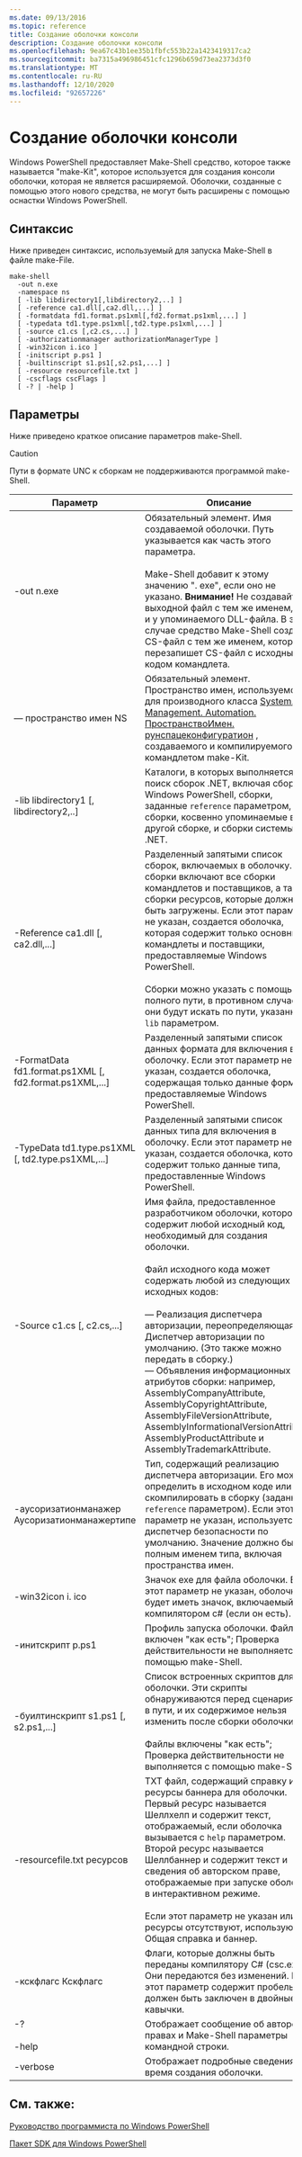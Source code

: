 ```yaml
---
ms.date: 09/13/2016
ms.topic: reference
title: Создание оболочки консоли
description: Создание оболочки консоли
ms.openlocfilehash: 9ea67c43b1ee35b1fbfc553b22a1423419317ca2
ms.sourcegitcommit: ba7315a496986451cfc1296b659d73ea2373d3f0
ms.translationtype: MT
ms.contentlocale: ru-RU
ms.lasthandoff: 12/10/2020
ms.locfileid: "92657226"
---
```

# <a name="how-to-create-a-console-shell"></a>Создание оболочки консоли

Windows PowerShell предоставляет Make-Shell средство, которое также называется "make-Kit", которое используется для создания консоли оболочки, которая не является расширяемой. Оболочки, созданные с помощью этого нового средства, не могут быть расширены с помощью оснастки Windows PowerShell.

## <a name="syntax"></a>Синтаксис

Ниже приведен синтаксис, используемый для запуска Make-Shell в файле make-File.

```
make-shell
  -out n.exe
  -namespace ns
  [ -lib libdirectory1[,libdirectory2,..] ]
  [ -reference ca1.dll[,ca2.dll,...] ]
  [ -formatdata fd1.format.ps1xml[,fd2.format.ps1xml,...] ]
  [ -typedata td1.type.ps1xml[,td2.type.ps1xml,...] ]
  [ -source c1.cs [,c2.cs,...] ]
  [ -authorizationmanager authorizationManagerType ]
  [ -win32icon i.ico ]
  [ -initscript p.ps1 ]
  [ -builtinscript s1.ps1[,s2.ps1,...] ]
  [ -resource resourcefile.txt ]
  [ -cscflags cscFlags ]
  [ -? | -help ]
```

## <a name="parameters"></a>Параметры

Ниже приведено краткое описание параметров make-Shell.

> [!CAUTION]
> Пути в формате UNC к сборкам не поддерживаются программой make-Shell.

|Параметр|Описание|
|---------------|-----------------|
|-out n.exe|Обязательный элемент. Имя создаваемой оболочки. Путь указывается как часть этого параметра.<br /><br /> Make-Shell добавит к этому значению ". exe", если оно не указано. **Внимание!**  Не создавайте выходной файл с тем же именем, что и у упоминаемого DLL-файла. В этом случае средство Make-Shell создает CS-файл с тем же именем, который перезапишет CS-файл с исходным кодом командлета.|
|— пространство имен NS|Обязательный элемент. Пространство имен, используемое для производного класса [System. Management. Automation. ПространствоИмен. рунспацеконфигуратион](/dotnet/api/System.Management.Automation.Runspaces.RunspaceConfiguration) , создаваемого и компилируемого командлетом make-Kit.|
|-lib libdirectory1 [, libdirectory2,..]|Каталоги, в которых выполняется поиск сборок .NET, включая сборки Windows PowerShell, сборки, заданные `reference` параметром, сборки, косвенно упоминаемые в другой сборке, и сборки системы .NET.|
|-Reference ca1.dll [, ca2.dll,...]|Разделенный запятыми список сборок, включаемых в оболочку. Эти сборки включают все сборки командлетов и поставщиков, а также сборки ресурсов, которые должны быть загружены. Если этот параметр не указан, создается оболочка, которая содержит только основные командлеты и поставщики, предоставляемые Windows PowerShell.<br /><br /> Сборки можно указать с помощью полного пути, в противном случае они будут искать по пути, указанному `lib` параметром.|
|-FormatData fd1.format.ps1XML [, fd2.format.ps1XML,...]|Разделенный запятыми список данных формата для включения в оболочку. Если этот параметр не указан, создается оболочка, содержащая только данные формата, предоставляемые Windows PowerShell.|
|-TypeData td1.type.ps1XML [, td2.type.ps1XML,...]|Разделенный запятыми список данных типа для включения в оболочку. Если этот параметр не указан, создается оболочка, которая содержит только данные типа, предоставленные Windows PowerShell.|
|-Source c1.cs [, c2.cs,...]|Имя файла, предоставленное разработчиком оболочки, которое содержит любой исходный код, необходимый для создания оболочки.<br /><br /> Файл исходного кода может содержать любой из следующих исходных кодов:<br /><br /> — Реализация диспетчера авторизации, переопределяющая Диспетчер авторизации по умолчанию. (Это также можно передать в сборку.)<br />— Объявления информационных атрибутов сборки: например, AssemblyCompanyAttribute, AssemblyCopyrightAttribute, AssemblyFileVersionAttribute, AssemblyInformationalVersionAttribute, AssemblyProductAttribute и AssemblyTrademarkAttribute.|
|-аусоризатионманажер Аусоризатионманажертипе|Тип, содержащий реализацию диспетчера авторизации. Его можно определить в исходном коде или скомпилировать в сборку (заданную `reference` параметром). Если этот параметр не указан, используется диспетчер безопасности по умолчанию. Значение должно быть полным именем типа, включая пространства имен.|
|-win32icon i. ico|Значок exe для файла оболочки. Если этот параметр не указан, оболочка будет иметь значок, включаемый компилятором c# (если он есть).|
|-инитскрипт p.ps1|Профиль запуска оболочки. Файл включен "как есть"; Проверка действительности не выполняется с помощью make-Shell.|
|-буилтинскрипт s1.ps1 [, s2.ps1,...]|Список встроенных скриптов для оболочки. Эти скрипты обнаруживаются перед сценариями в пути, и их содержимое нельзя изменить после сборки оболочки.<br /><br /> Файлы включены "как есть"; Проверка действительности не выполняется с помощью make-Shell.|
|-resourcefile.txt ресурсов|TXT файл, содержащий справку и ресурсы баннера для оболочки. Первый ресурс называется Шеллхелп и содержит текст, отображаемый, если оболочка вызывается с `help` параметром. Второй ресурс называется Шеллбаннер и содержит текст и сведения об авторском праве, отображаемые при запуске оболочки в интерактивном режиме.<br /><br /> Если этот параметр не указан или эти ресурсы отсутствуют, используются Общая справка и баннер.|
|-кскфлагс Кскфлагс|Флаги, которые должны быть переданы компилятору C# (csc.exe). Они передаются без изменений. Если этот параметр содержит пробелы, он должен быть заключен в двойные кавычки.|
|-?<br /><br /> -help|Отображает сообщение об авторских правах и Make-Shell параметры командной строки.|
|-verbose|Отображает подробные сведения во время создания оболочки.|

## <a name="see-also"></a>См. также:

[Руководство программиста по Windows PowerShell](./windows-powershell-programmer-s-guide.md)

[Пакет SDK для Windows PowerShell](../windows-powershell-reference.md)
